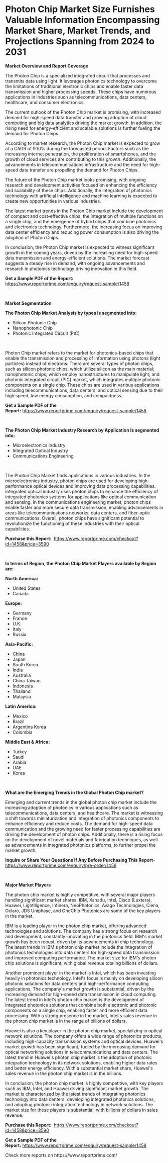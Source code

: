 <p><h1>Photon Chip Market Size Furnishes Valuable Information Encompassing Market Share, Market Trends, and Projections Spanning from 2024 to 2031</h1></p><p><strong>Market Overview and Report Coverage</strong></p>
<p><p>The Photon Chip is a specialized integrated circuit that processes and transmits data using light. It leverages photonics technology to overcome the limitations of traditional electronic chips and enable faster data transmission and higher processing speeds. These chips have numerous applications in industries such as telecommunications, data centers, healthcare, and consumer electronics.</p><p>The current outlook of the Photon Chip market is promising, with increased demand for high-speed data transfer and growing adoption of cloud computing and big data analytics driving the market growth. In addition, the rising need for energy-efficient and scalable solutions is further fueling the demand for Photon Chips.</p><p>According to market research, the Photon Chip market is expected to grow at a CAGR of 9.10% during the forecasted period. Factors such as the increasing internet penetration, the proliferation of smartphones, and the growth of cloud services are contributing to this growth. Additionally, the advancements in telecommunications infrastructure and the need for high-speed data transfer are propelling the demand for Photon Chips.</p><p>The future of the Photon Chip market looks promising, with ongoing research and development activities focused on enhancing the efficiency and scalability of these chips. Additionally, the integration of photonics technology with artificial intelligence and machine learning is expected to create new opportunities in various industries.</p><p>The latest market trends in the Photon Chip market include the development of compact and cost-effective chips, the integration of multiple functions on a single chip, and the emergence of hybrid chips that combine photonics and electronics technology. Furthermore, the increasing focus on improving data center efficiency and reducing power consumption is also driving the adoption of Photon Chips.</p><p>In conclusion, the Photon Chip market is expected to witness significant growth in the coming years, driven by the increasing need for high-speed data transmission and energy-efficient solutions. The market forecast suggests a steady rise in demand, with ongoing advancements and research in photonics technology driving innovation in this field.</p></p>
<p><strong>Get a Sample PDF of the Report:</strong> <a href="https://www.reportprime.com/enquiry/request-sample/1458">https://www.reportprime.com/enquiry/request-sample/1458</a></p>
<p>&nbsp;</p>
<p><strong>Market Segmentation</strong></p>
<p><strong>The Photon Chip Market Analysis by types is segmented into:</strong></p>
<p><ul><li>Silicon Photonic Chip</li><li>Nanophotonic Chip</li><li>Photonic Integrated Circuit (PIC)</li></ul></p>
<p>&nbsp;</p>
<p><p>Photon Chip market refers to the market for photonics-based chips that enable the transmission and processing of information using photons (light particles) instead of electrons. There are several types of photon chips, such as silicon photonic chips, which utilize silicon as the main material; nanophotonic chips, which employ nanostructures to manipulate light; and photonic integrated circuit (PIC) market, which integrates multiple photonic components on a single chip. These chips are used in various applications including telecommunications, data centers, and optical sensing due to their high speed, low energy consumption, and compactness.</p></p>
<p><strong>Get a Sample PDF of the Report:</strong>&nbsp;<a href="https://www.reportprime.com/enquiry/request-sample/1458">https://www.reportprime.com/enquiry/request-sample/1458</a></p>
<p>&nbsp;</p>
<p><strong>The Photon Chip Market Industry Research by Application is segmented into:</strong></p>
<p><ul><li>Microelectronics industry</li><li>Integrated Optical Industry</li><li>Communications Engineering</li></ul></p>
<p>&nbsp;</p>
<p><p>The Photon Chip Market finds applications in various industries. In the microelectronics industry, photon chips are used for developing high-performance optical devices and improving data processing capabilities. Integrated optical industry uses photon chips to enhance the efficiency of integrated photonics systems for applications like optical communication and sensing. In the communications engineering market, photon chips enable faster and more secure data transmission, enabling advancements in areas like telecommunications networks, data centers, and fiber-optic communications. Overall, photon chips have significant potential to revolutionize the functioning of these industries with their optical capabilities.</p></p>
<p><strong>Purchase this Report:</strong>&nbsp; <a href="https://www.reportprime.com/checkout?id=1458&price=3590">https://www.reportprime.com/checkout?id=1458&price=3590</a></p>
<p>&nbsp;</p>
<p><strong>In terms of Region, the Photon Chip Market Players available by Region are:</strong></p>
<p>
    <p> <strong> North America: </strong>
        <ul>
            <li>United States</li>
            <li>Canada</li>
        </ul>
        </p> 
    <p> <strong> Europe: </strong>
        <ul>
            <li>Germany</li>
            <li>France</li>
            <li>U.K.</li>
            <li>Italy</li>
            <li>Russia</li>
        </ul>
        </p> 
    <p> <strong> Asia-Pacific: </strong>
        <ul>
            <li>China</li>
            <li>Japan</li>
            <li>South Korea</li>
            <li>India</li>
            <li>Australia</li>
            <li>China Taiwan</li>
            <li>Indonesia</li>
            <li>Thailand</li>
            <li>Malaysia</li>
        </ul>
        </p> 
    <p> <strong> Latin America: </strong>
        <ul>
            <li>Mexico</li>
            <li>Brazil</li>
            <li>Argentina Korea</li>
            <li>Colombia</li>
        </ul>
        </p> 
    <p> <strong> Middle East & Africa: </strong>
        <ul>
            <li>Turkey</li>
            <li>Saudi</li>
            <li>Arabia</li>
            <li>UAE</li>
            <li>Korea</li>
        </ul>
    </p>
    </p>
<p>&nbsp;</p>
<p><strong>What are the Emerging Trends in the Global Photon Chip market?</strong></p>
<p><p>Emerging and current trends in the global photon chip market include the increasing adoption of photonics in various applications such as telecommunications, data centers, and healthcare. The market is witnessing a shift towards miniaturization and integration of photonics components to enhance efficiency and reduce costs. The demand for high-speed data communication and the growing need for faster processing capabilities are driving the development of photon chips. Additionally, there is a rising focus on the development of novel materials and fabrication techniques, as well as advancements in integrated photonics platforms, to further propel the market growth.</p></p>
<p><strong>Inquire or Share Your Questions If Any Before Purchasing This Report</strong>- <a href="https://www.reportprime.com/enquiry/pre-order/1458">https://www.reportprime.com/enquiry/pre-order/1458</a></p>
<p>&nbsp;</p>
<p><strong>Major Market Players</strong></p>
<p><p>The photon chip market is highly competitive, with several major players handling significant market shares. IBM, Xanadu, Intel, Cisco (Luxtera), Huawei, LightIligence, Infinera, NeoPhotonics, Avago Technologies, Ciena, Oclaro, JDS Uniphase, and OneChip Photonics are some of the key players in the market.</p><p>IBM is a leading player in the photon chip market, offering advanced technologies and solutions. The company has a strong focus on research and development, constantly innovating in the photonics field. IBM's market growth has been robust, driven by its advancements in chip technology. The latest trends in IBM's photon chip market include the integration of photonics technologies into data centers for high-speed data transmission and improved computing performance. The market size for IBM's photon chip solutions is significant, with global revenue totaling billions of dollars.</p><p>Another prominent player in the market is Intel, which has been investing heavily in photonics technology. Intel's focus is mainly on developing silicon photonic solutions for data centers and high-performance computing applications. The company's market growth is substantial, driven by the increasing demand for high-speed data transmission in cloud computing. The latest trend in Intel's photon chip market is the development of integrated photonics solutions that combine both electronic and photonic components on a single chip, enabling faster and more efficient data processing. With a strong presence in the market, Intel's sales revenue in the photon chip market is in the range of billions of dollars.</p><p>Huawei is also a key player in the photon chip market, specializing in optical network solutions. The company offers a wide range of photonics products, including high-capacity transmission systems and optical devices. Huawei's market growth has been significant, fueled by the increasing demand for optical networking solutions in telecommunications and data centers. The latest trend in Huawei's photon chip market is the adoption of photonic integration technology in its network solutions, enabling higher data rates and better energy efficiency. With a substantial market share, Huawei's sales revenue in the photon chip market is in the billions.</p><p>In conclusion, the photon chip market is highly competitive, with key players such as IBM, Intel, and Huawei driving significant market growth. The market is characterized by the latest trends of integrating photonics technology into data centers, developing integrated photonics solutions, and adopting photonic integration technology in network solutions. The market size for these players is substantial, with billions of dollars in sales revenue.</p></p>
<p><strong>Purchase this Report:</strong>&nbsp;&nbsp;<a href="https://www.reportprime.com/checkout?id=1458&price=3590">https://www.reportprime.com/checkout?id=1458&price=3590</a></p>
<p></p>
<p><strong>Get a Sample PDF of the Report:</strong>&nbsp;<a href="https://www.reportprime.com/enquiry/request-sample/1458">https://www.reportprime.com/enquiry/request-sample/1458</a></p>
<p>Check more reports on https://www.reportprime.com/</p>